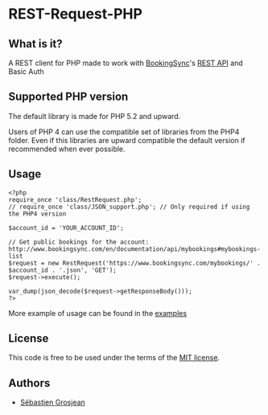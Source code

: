 # REST-Request-PHP

## What is it?

A REST client for PHP made to work with [BookingSync][bs]'s [REST API][api] and Basic Auth

## Supported PHP version

The default library is made for PHP 5.2 and upward.

Users of PHP 4 can use the compatible set of libraries from the PHP4 folder. Even if this libraries are upward compatible the default version if recommended when ever possible.

## Usage

    <?php
    require_once 'class/RestRequest.php';
    // require_once 'class/JSON_support.php'; // Only required if using the PHP4 version

    $account_id = 'YOUR_ACCOUNT_ID';

    // Get public bookings for the account: http://www.bookingsync.com/en/documentation/api/mybookings#mybookings-list
    $request = new RestRequest('https://www.bookingsync.com/mybookings/' . $account_id . '.json', 'GET');
    $request->execute();

    var_dump(json_decode($request->getResponseBody()));
    ?>

More example of usage can be found in the [examples][examples]

## License

This code is free to be used under the terms of the [MIT license][mit].

## Authors

* [Sébastien Grosjean][zencocoon]

[api]: http://www.bookingsync.com/en/documentation/api
[examples]: https://github.com/BookingSync/rest-request-php/tree/master/examples
[bs]:  http://www.bookingsync.com
[mit]:http://www.opensource.org/licenses/mit-license.php
[i]:  https://github.com/BookingSync/rest-request-php/issues
[zencocoon]: https://github.com/ZenCocoon